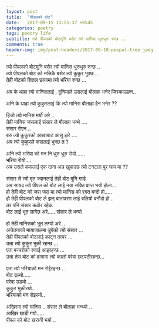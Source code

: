 ```yaml
---
layout: post
title:  "पीपलको बोट"
date:   2017-09-15 13:55:37 +0545
categories: poetry
tags: poetry life
subtitle: त्यो पीपलको बोटमुनि बसेर त्यो मानिस धुरुधुरु रुन्छ ..
comments: true
header-img: img/post-headers/2017-09-18-peepal-tree.jpeg
---
```


त्यो पीपलको बोटमुनि बसेर त्यो मानिस धुरुधुरु रुन्छ ..  
त्यो पीपलको बोट को नजिकै बसेर त्यो कुकुर भुक्छ ..  
तेही बोटको शितल छायामा त्यो भरिया रुन्छ …  

अब के थाहा त्यो मानिसलाई , दुनियाले उसलाई बौलाहा भनेर जिस्काउछन..  

अनि के थाहा त्यो कुकुरलाई कि त्यो मानिस बौलाहा हैन भनेर ??  

हिजो त्यो मानिस मर्यो अरे ..  
तेही मानिस जसलाई संसार ले बौलाहा भन्थे ….  
संसार रोएन ..  
बरु त्यो कुकुरको आखाबाट आसु झरे ….  
अब त्यो कुकुरले कसलाई भुक्छ त ?  

अनि त्यो भरिया को मन नि धुरु धुरु रोयो……  
भरिया रोयो….  
अब उसले कसलाई एक दाना अन्न खुवाउछ त्यो टनटला पुर घाम मा ??  

संसार ले त्यो मृत ज्यानलाई तेही बोट मुनि गाडे  
अब सायद त्यो पीपल को बोट लाई नया सक्ति प्राप्त भयो होला…  
हो तेही बोट को जरा जरा मा त्यो मानिस को रगत बग्दो हो…..  
हो तेही पीपलको बोट ले झन् बातावरण लाई बलियो बनौदो हो ..  
तर पनि संसार कठोर रहेछ.  
बोट लाई भूत लागेछ अरे….. संसार ले भन्यो  

हो तेही मानिसको भूत लग्यो अरे ..  
अचेतनाको मायाजालमा डुबेको त्यो संसार …  
तेही पीपलको बोटलाई काट्न तत्पर …  
उता त्यो कुकुर भुकी रहन्छ …  
एता बन्चरोको रुवाई आइरहन्छ …  
उता तेस बोट को हागामा त्यो कालो परेवा छटपटीरहन्छ…  

एता त्यो भरियाको मन रोईरहन्छ ..  
बोट ढल्यो…..  
परेवा उड्यो …  
कुकुर भुकीरयो..  
भरियाको मन रोइरयो..  

अखिरमा त्यो मानिस …संसार ले बौलाहा भन्थ्यो ..  
आखिर छाडी गयो…..  
पीपल को बोट खरानी भयो ..  
